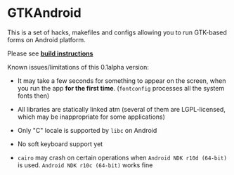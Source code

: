 GTKAndroid
==========

This is a set of hacks, makefiles and configs allowing you to run GTK-based forms on Android platform.

Please see [**build instructions**](https://github.com/eugals/GTKAndroid/wiki/Building)


Known issues/limitations of this 0.1alpha version:

- It may take a few seconds for something to appear on the screen, when you run the app **for the first time**.
(`fontconfig` processes all the system fonts then)

- All libraries are statically linked atm 
  (several of them are LGPL-licensed, which may be inappropriate for some applications)

- Only "C" locale is supported by `libc` on Android

- No soft keyboard support yet

- `cairo` may crash on certain operations when `Android NDK r10d (64-bit)` is used.
  `Android NDK r10c (64-bit)` works fine 
